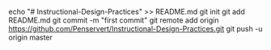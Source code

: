 echo "# Instructional-Design-Practices" >> README.md
git init
git add README.md
git commit -m "first commit"
git remote add origin https://github.com/Penservert/Instructional-Design-Practices.git
git push -u origin master
